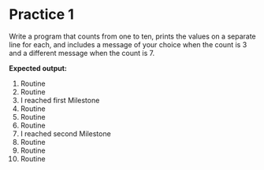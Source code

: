 # Practice 1
Write a program that counts from one to ten, prints the values on a separate line for each, and includes a message of your choice when the count is 3 and a different message when the count is 7.

**Expected output:**
1)	Routine 
2)	Routine
3)	I reached first Milestone
4)	Routine
5)	Routine
6)	Routine
7)	I reached second Milestone
8)	Routine
9)	Routine
10)	Routine

